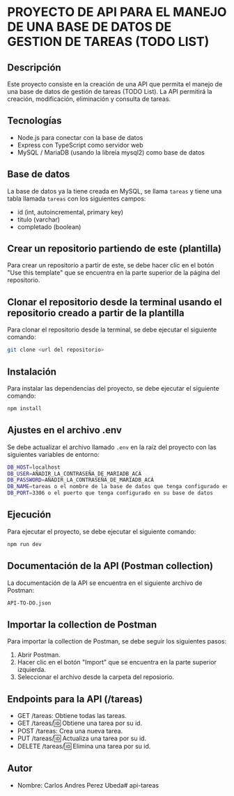 # PROYECTO DE API PARA EL MANEJO DE UNA BASE DE DATOS DE GESTION DE TAREAS (TODO LIST)

## Descripción

Este proyecto consiste en la creación de una API que permita el manejo de una base de datos de gestión de tareas (TODO List). La API permitirá la creación, modificación, eliminación y consulta de tareas. 

## Tecnologías

- Node.js para conectar con la base de datos
- Express con TypeScript como servidor web
- MySQL / MariaDB (usando la libreía mysql2) como base de datos

## Base de datos

La base de datos ya la tiene creada en MySQL, se llama `tareas` y tiene una tabla llamada `tareas` con los siguientes campos:

- id (int, autoincremental, primary key)
- titulo (varchar)
- completado (boolean)

## Crear un repositorio partiendo de este (plantilla)

Para crear un repositorio a partir de este, se debe hacer clic en el botón "Use this template" que se encuentra en la parte superior de la página del repositorio.

## Clonar el repositorio desde la terminal usando el repositorio creado a partir de la plantilla

Para clonar el repositorio desde la terminal, se debe ejecutar el siguiente comando:

```bash 
git clone <url del repositorio>
```

## Instalación

Para instalar las dependencias del proyecto, se debe ejecutar el siguiente comando:

```bash
npm install
```

## Ajustes en el archivo .env

Se debe actualizar el archivo llamado `.env` en la raíz del proyecto con las siguientes variables de entorno:

```bash
DB_HOST=localhost
DB_USER=AÑADIR_LA_CONTRASEÑA_DE_MARIADB_ACÁ
DB_PASSWORD=AÑADIR_LA_CONTRASEÑA_DE_MARIADB_ACÁ
DB_NAME=tareas o el nombre de la base de datos que tenga configurado en su base de datos
DB_PORT=3306 o el puerto que tenga configurado en su base de datos
```


## Ejecución

Para ejecutar el proyecto, se debe ejecutar el siguiente comando:

```bash
npm run dev
```

## Documentación de la API (Postman collection)

La documentación de la API se encuentra en el siguiente archivo de Postman:

```bash
API-TO-DO.json
```

## Importar la collection de Postman

Para importar la collection de Postman, se debe seguir los siguientes pasos:

1. Abrir Postman.
2. Hacer clic en el botón "Import" que se encuentra en la parte superior izquierda.
3. Seleccionar el archivo desde la carpeta del reposiorio.

## Endpoints para la API (/tareas)

- GET /tareas: Obtiene todas las tareas.
- GET /tareas/:id: Obtiene una tarea por su id.
- POST /tareas: Crea una nueva tarea.
- PUT /tareas/:id: Actualiza una tarea por su id.
- DELETE /tareas/:id: Elimina una tarea por su id.

## Autor

- Nombre: Carlos Andres Perez Ubeda# api-tareas
